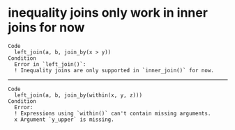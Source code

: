 # inequality joins only work in inner joins for now

    Code
      left_join(a, b, join_by(x > y))
    Condition
      Error in `left_join()`:
      ! Inequality joins are only supported in `inner_join()` for now.

---

    Code
      left_join(a, b, join_by(within(x, y, z)))
    Condition
      Error:
      ! Expressions using `within()` can't contain missing arguments.
      x Argument `y_upper` is missing.

